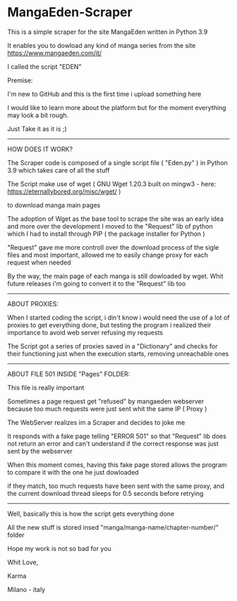 # MangaEden-Scraper

This is a simple scraper for the site MangaEden written in Python 3.9

It enables you to dowload any kind of manga series from the site https://www.mangaeden.com/it/

I called the script "EDEN"


Premise:

I'm new to GitHub and this is the first time i upload something here

I would like to learn more about the platform but for the moment everything may look a bit rough. 

Just Take it as it is ;)


---------------------------

HOW DOES IT WORK?


The Scraper code is composed of a single script file ( "Eden.py" ) in Python 3.9 which takes care of all the stuff

The Script make use of wget ( GNU Wget 1.20.3 built on mingw3 - here: https://eternallybored.org/misc/wget/ )

to download manga main pages


The adoption of Wget as the base tool to scrape the site was an early idea and more over the development I moved to the "Request" lib of python which I had to install through PIP ( the package installer for Python )

"Request" gave me more controll over the download process of the sigle files and most important, allowed me to easily change proxy for each request when needed

By the way, the main page of each manga is still dowloaded by wget. Whit future releases i'm going to convert it to the "Request" lib too

---------------------------

ABOUT PROXIES:


When I started coding the script, i din't know i would need the use of a lot of proxies to get everything done, but testing the program i realized their importance to avoid web server refusing my requests

The Script got a series of proxies saved in a "Dictionary" and checks for their functioning just when the execution starts, removing unreachable ones

---------------------------

ABOUT FILE 501 INSIDE "Pages" FOLDER:


This file is really important

Sometimes a page request get "refused" by mangaeden webserver because too much requests were just sent whit the same IP ( Proxy )

The WebServer realizes im a Scraper and decides to joke me

It responds with a fake page telling "ERROR 501" so that "Request" lib does not return an error and can't understand if the correct response was just sent by the webserver

When this moment comes, having this fake page stored allows the program to compare it with the one he just dowloaded

if they match, too much requests have been sent with the same proxy, and the current download thread sleeps for 0.5 seconds before retrying


---------------------------

Well, basically this is how the script gets everything done

All the new stuff is stored insed "manga/manga-name/chapter-number/" folder




Hope my work is not so bad for you


Whit Love,

Karma



Milano - italy
